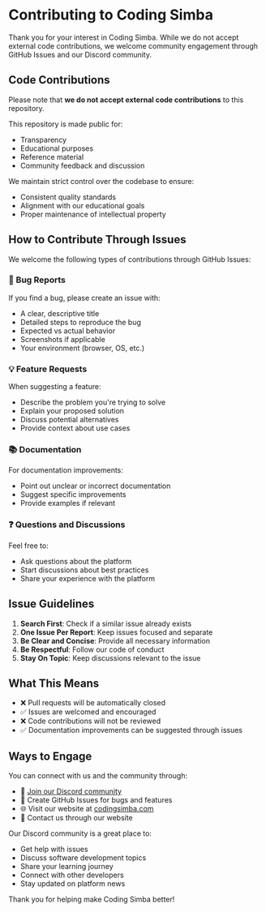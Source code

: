 # Contributing to Coding Simba

Thank you for your interest in Coding Simba. While we do not accept external code contributions, we welcome community engagement through GitHub Issues and our Discord community.

## Code Contributions

Please note that **we do not accept external code contributions** to this repository.

This repository is made public for:

- Transparency
- Educational purposes
- Reference material
- Community feedback and discussion

We maintain strict control over the codebase to ensure:

- Consistent quality standards
- Alignment with our educational goals
- Proper maintenance of intellectual property

## How to Contribute Through Issues

We welcome the following types of contributions through GitHub Issues:

### 🐛 Bug Reports

If you find a bug, please create an issue with:

- A clear, descriptive title
- Detailed steps to reproduce the bug
- Expected vs actual behavior
- Screenshots if applicable
- Your environment (browser, OS, etc.)

### 💡 Feature Requests

When suggesting a feature:

- Describe the problem you're trying to solve
- Explain your proposed solution
- Discuss potential alternatives
- Provide context about use cases

### 📚 Documentation

For documentation improvements:

- Point out unclear or incorrect documentation
- Suggest specific improvements
- Provide examples if relevant

### ❓ Questions and Discussions

Feel free to:

- Ask questions about the platform
- Start discussions about best practices
- Share your experience with the platform

## Issue Guidelines

1. **Search First**: Check if a similar issue already exists
2. **One Issue Per Report**: Keep issues focused and separate
3. **Be Clear and Concise**: Provide all necessary information
4. **Be Respectful**: Follow our code of conduct
5. **Stay On Topic**: Keep discussions relevant to the issue

## What This Means

- ❌ Pull requests will be automatically closed
- ✅ Issues are welcomed and encouraged
- ❌ Code contributions will not be reviewed
- ✅ Documentation improvements can be suggested through issues

## Ways to Engage

You can connect with us and the community through:

- 💬 [Join our Discord community](https://discord.gg/7uZ6PWf4Xv)
- 📝 Create GitHub Issues for bugs and features
- 🌐 Visit our website at [codingsimba.com](https://codingsimba.com)
- 📧 Contact us through our website

Our Discord community is a great place to:

- Get help with issues
- Discuss software development topics
- Share your learning journey
- Connect with other developers
- Stay updated on platform news

Thank you for helping make Coding Simba better!
